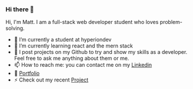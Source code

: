 ### Hi there 👋

Hi, I'm Matt. I am a full-stack web developer student who loves problem-solving.

- 🔭 I’m currently a student at hyperiondev
- 🌱 I’m currently learning react and the mern stack
- 💬 I post projects on my Github to try and show my skills as a developer. Feel free to ask me anything about them or me. 
- 📫 How to reach me: you can contact me on my [Linkedin](https://www.linkedin.com/in/matthew-gritt-b31434212/)
- 📝 [Portfolio](https://matt-portfolio.vercel.app/)
- ⚡ Check out my recent [Project](https://github.com/MatthewGritt/finalCapstone)

<!--
**MatthewGritt/MatthewGritt** is a ✨ _special_ ✨ repository because its `README.md` (this file) appears on your GitHub profile.

Here are some ideas to get you started:

- 🔭 I’m currently working on ...
- 🌱 I’m currently learning ...
- 👯 I’m looking to collaborate on ...
- 🤔 I’m looking for help with ...
- 💬 Ask me about ...
- 📫 How to reach me: ...
- 😄 Pronouns: ...
- ⚡ Fun fact: ...
-->
